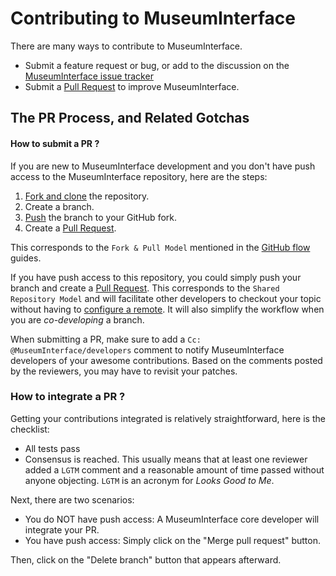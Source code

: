 Contributing to MuseumInterface
===============================

There are many ways to contribute to MuseumInterface.

  * Submit a feature request or bug, or add to the discussion on the [MuseumInterface issue tracker][is]
  * Submit a [Pull Request][pr] to improve MuseumInterface.

The PR Process, and Related Gotchas
-----------------------------------

#### How to submit a PR ?

If you are new to MuseumInterface development and you don't have push access to the MuseumInterface
repository, here are the steps:

1. [Fork and clone][fk] the repository.
3. Create a branch.
4. [Push][push] the branch to your GitHub fork.
5. Create a [Pull Request][pr].

This corresponds to the `Fork & Pull Model` mentioned in the [GitHub flow](https://guides.github.com/introduction/flow/index.html)
guides.

If you have push access to this repository, you could simply push your branch
and create a [Pull Request][pr]. This corresponds to the `Shared Repository Model`
and will facilitate other developers to checkout your topic without having to
[configure a remote](https://help.github.com/articles/configuring-a-remote-for-a-fork/).
It will also simplify the workflow when you are _co-developing_ a branch.

When submitting a PR, make sure to add a `Cc: @MuseumInterface/developers` comment to
notify MuseumInterface developers of your awesome contributions. Based on the
comments posted by the reviewers, you may have to revisit your patches.

### How to integrate a PR ?

Getting your contributions integrated is relatively straightforward, here
is the checklist:

* All tests pass
* Consensus is reached. This usually means that at least one reviewer added a `LGTM` comment
and a reasonable amount of time passed without anyone objecting. `LGTM` is an
acronym for _Looks Good to Me_.

Next, there are two scenarios:
* You do NOT have push access: A MuseumInterface core developer will integrate your PR.
* You have push access: Simply click on the "Merge pull request" button.

Then, click on the "Delete branch" button that appears afterward.


[fk]: http://help.github.com/forking/
[push]: https://help.github.com/articles/pushing-to-a-remote/
[pr]: https://github.com/GTMA/MuseumInterface/merge_requests
[is]: https://github.com/GTMA/MuseumInterface/issues
